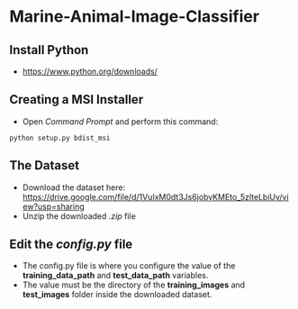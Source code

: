 # Marine-Animal-Image-Classifier

## Install Python
* https://www.python.org/downloads/

## Creating a MSI Installer
* Open *Command Prompt* and perform this command:
```
python setup.py bdist_msi
```

## The Dataset
* Download the dataset here: https://drive.google.com/file/d/1VuIxM0dt3Js6jobyKMEto_5zlteLbiUv/view?usp=sharing
* Unzip the downloaded *.zip* file

## Edit the *config.py* file
* The config.py file is where you configure the value of the **training_data_path** and **test_data_path** variables. 
* The value must be the directory of the **training_images** and **test_images** folder inside the downloaded dataset.
